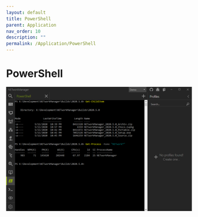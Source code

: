 ```yaml
---
layout: default
title: PowerShell
parent: Application
nav_order: 10
description: ""
permalink: /Application/PowerShell
---
```



# PowerShell

![PowerShell](PowerShell.png)